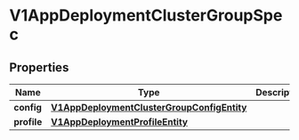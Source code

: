 # V1AppDeploymentClusterGroupSpec

## Properties
Name | Type | Description | Notes
------------ | ------------- | ------------- | -------------
**config** | [**V1AppDeploymentClusterGroupConfigEntity**](V1AppDeploymentClusterGroupConfigEntity.md) |  |  [optional]
**profile** | [**V1AppDeploymentProfileEntity**](V1AppDeploymentProfileEntity.md) |  |  [optional]
